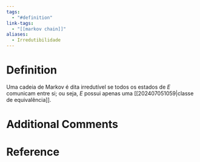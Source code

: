 ```yaml
---
tags:
  - "#definition"
link-tags:
  - "[[markov chain]]"
aliases:
  - Irredutibilidade
---
```

# Definition 
Uma cadeia de Markov é dita irredutível se todos os estados de $E$ comunicam entre si; ou seja, $E$ possui apenas uma [[202407051059|classe de equivalência]].

# Additional Comments


# Reference




	